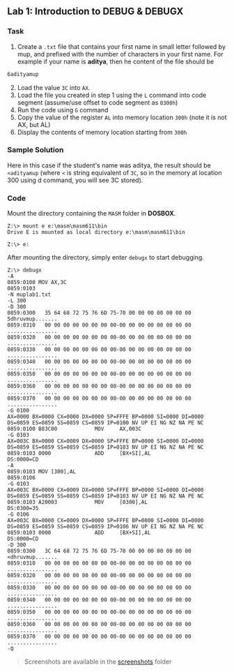 ## Lab 1: Introduction to DEBUG & DEBUGX

### Task

1. Create a `.txt` file that contains your first name in small letter followed by mup, and prefixed with the number of characters in your first name. For example if your name is **aditya**, then he content of the file should be
```txt
6adityamup
```
2. Load the value `3C` into `AX`.
3. Load the file you created in step 1 using the `L` command into code segment  (assume/use offset to code segment as `0300h`)
4. Run the code using `G` command
5. Copy the value of the register `AL` into memory location `300h` (note it is not AX, but AL)
6. Display the contents of memory location starting from `300h`

### Sample Solution

Here in this case if the student's name was aditya, the result should be `<adityamup`  (where `<` is string equivalent of `3C`, so in the memory at location 300 using d command, you will see 3C stored).

### Code
Mount the directory containing the `MASM` folder in **DOSBOX**.
```dosbox
Z:\> mount e e:\masm\masm611\bin
Drive E is mounted as local directory e:\masm\masm611\bin

Z:\> e:
```
After mounting the directory, simply enter `debugx` to start debugging.

```dosbox
Z:\> debugx
-A
0859:0100 MOV AX,3C
0859:0103
-N muplab1.txt
-L 300
-D 300
0859:0300   35 64 68 72 75 76 6D 75-70 00 00 00 00 00 00 00 5dhruvmup.......
0859:0310   00 00 00 00 00 00 00 00-00 00 00 00 00 00 00 00 ................
0859:0320   00 00 00 00 00 00 00 00-00 00 00 00 00 00 00 00 ................
0859:0330   00 00 00 00 00 00 00 00-00 00 00 00 00 00 00 00 ................
0859:0340   00 00 00 00 00 00 00 00-00 00 00 00 00 00 00 00 ................
0859:0350   00 00 00 00 00 00 00 00-00 00 00 00 00 00 00 00 ................
0859:0360   00 00 00 00 00 00 00 00-00 00 00 00 00 00 00 00 ................
0859:0370   00 00 00 00 00 00 00 00-00 00 00 00 00 00 00 00 ................
-G 0100
AX=0000 BX=0000 CX=0000 DX=0000 SP=FFFE BP=0000 SI=0000 DI=0000
DS=0859 ES=0859 SS=0859 CS=0859 IP=0100 NV UP EI NG NZ NA PE NC
0859:0100 B83C00            MOV     AX,003C
-G 0103
AX=003C BX=0000 CX=0009 DX=0000 SP=FFFE BP=0000 SI=0000 DI=0000
DS=0859 ES=0859 SS=0859 CS=0859 IP=0103 NV UP EI NG NZ NA PE NC
0859:0103 0000              ADD     [BX+SI],AL                  DS:0000=CD
-A
0859:0103 MOV [300],AL
0859:0106
-G 0103
AX=003C BX=0000 CX=0009 DX=0000 SP=FFFE BP=0000 SI=0000 DI=0000
DS=0859 ES=0859 SS=0859 CS=0859 IP=0103 NV UP EI NG NZ NA PE NC
0859:0103 A20003            MOV     [0300],AL                   DS:0300=35
-G 0106
AX=003C BX=0000 CX=0009 DX=0000 SP=FFFE BP=0000 SI=0000 DI=0000
DS=0859 ES=0859 SS=0859 CS=0859 IP=0106 NV UP EI NG NZ NA PE NC
0859:0103 0000              ADD     [BX+SI],AL                  DS:0000=CD
-D 300
0859:0300   3C 64 68 72 75 76 6D 75-70 00 00 00 00 00 00 00 <dhruvmup.......
0859:0310   00 00 00 00 00 00 00 00-00 00 00 00 00 00 00 00 ................
0859:0320   00 00 00 00 00 00 00 00-00 00 00 00 00 00 00 00 ................
0859:0330   00 00 00 00 00 00 00 00-00 00 00 00 00 00 00 00 ................
0859:0340   00 00 00 00 00 00 00 00-00 00 00 00 00 00 00 00 ................
0859:0350   00 00 00 00 00 00 00 00-00 00 00 00 00 00 00 00 ................
0859:0360   00 00 00 00 00 00 00 00-00 00 00 00 00 00 00 00 ................
0859:0370   00 00 00 00 00 00 00 00-00 00 00 00 00 00 00 00 ................
-Q
```

> Screenshots are available in the [screenshots](screenshots/) folder